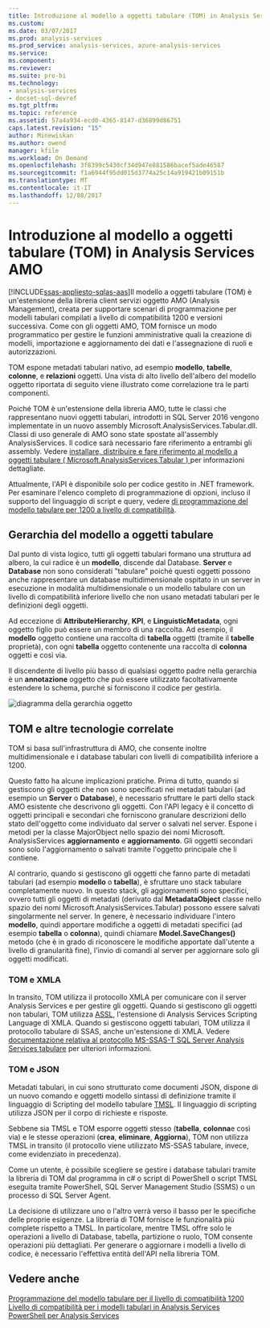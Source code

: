 ```yaml
---
title: Introduzione al modello a oggetti tabulare (TOM) in Analysis Services AMO | Documenti Microsoft
ms.custom: 
ms.date: 03/07/2017
ms.prod: analysis-services
ms.prod_service: analysis-services, azure-analysis-services
ms.service: 
ms.component: 
ms.reviewer: 
ms.suite: pro-bi
ms.technology:
- analysis-services
- docset-sql-devref
ms.tgt_pltfrm: 
ms.topic: reference
ms.assetid: 57a4a934-ecd0-4365-8147-d36899d86751
caps.latest.revision: "15"
author: Minewiskan
ms.author: owend
manager: kfile
ms.workload: On Demand
ms.openlocfilehash: 3f8399c5430cf34d947e881586bacef5ade46587
ms.sourcegitcommit: f1a6944f95dd015d3774a25c14a919421b09151b
ms.translationtype: MT
ms.contentlocale: it-IT
ms.lasthandoff: 12/08/2017
---
```

# <a name="introduction-to-the-tabular-object-model-tom-in-analysis-services-amo"></a>Introduzione al modello a oggetti tabulare (TOM) in Analysis Services AMO
[!INCLUDE[ssas-appliesto-sqlas-aas](../../includes/ssas-appliesto-sqlas-aas.md)]Il modello a oggetti tabulare (TOM) è un'estensione della libreria client servizi oggetto AMO (Analysis Management), creata per supportare scenari di programmazione per modelli tabulari compilati a livello di compatibilità 1200 e versioni successiva. Come con gli oggetti AMO, TOM fornisce un modo programmatico per gestire le funzioni amministrative quali la creazione di modelli, importazione e aggiornamento dei dati e l'assegnazione di ruoli e autorizzazioni.  
  
TOM espone metadati tabulari nativo, ad esempio **modello**, **tabelle**, **colonne**, e **relazioni** oggetti.  Una vista di alto livello dell'albero del modello oggetto riportata di seguito viene illustrato come correlazione tra le parti componenti.  
  
 Poiché TOM è un'estensione della libreria AMO, tutte le classi che rappresentano nuovi oggetti tabulari, introdotti in SQL Server 2016 vengono implementate in un nuovo assembly Microsoft.AnalysisServices.Tabular.dll. Classi di uso generale di AMO sono state spostate all'assembly AnalysisServices. Il codice sarà necessario fare riferimento a entrambi gli assembly.
Vedere [installare, distribuire e fare riferimento al modello a oggetti tabulare &#40; Microsoft.AnalysisServices.Tabular &#41; ](../../analysis-services/tabular-model-programming-compatibility-level-1200/install-distribute-and-reference-the-tabular-object-model.md) per informazioni dettagliate.  
  
 Attualmente, l'API è disponibile solo per codice gestito in .NET framework. Per esaminare l'elenco completo di programmazione di opzioni, incluso il supporto del linguaggio di script e query, vedere [di programmazione del modello tabulare per 1200 a livello di compatibilità](../../analysis-services/tabular-model-programming-compatibility-level-1200/tabular-model-programming-for-compatibility-level-1200.md).  
  
## <a name="tabular-object-model-hierarchy"></a>Gerarchia del modello a oggetti tabulare  
 Dal punto di vista logico, tutti gli oggetti tabulari formano una struttura ad albero, la cui radice è un **modello**, discende dal Database. **Server** e **Database** non sono considerati "tabulare" poiché questi oggetti possono anche rappresentare un database multidimensionale ospitato in un server in esecuzione in modalità multidimensionale o un modello tabulare con un livello di compatibilità inferiore livello che non usano metadati tabulari per le definizioni degli oggetti. 
  
 Ad eccezione di **AttributeHierarchy**, **KPI**, e **LinguisticMetadata**, ogni oggetto figlio può essere un membro di una raccolta. Ad esempio, il **modello** oggetto contiene una raccolta di **tabella** oggetti (tramite il **tabelle** proprietà), con ogni **tabella** oggetto contenente una raccolta di **colonna** oggetti e così via.  
  
 Il discendente di livello più basso di qualsiasi oggetto padre nella gerarchia è un **annotazione** oggetto che può essere utilizzato facoltativamente estendere lo schema, purché si forniscono il codice per gestirla.  
  
 ![diagramma della gerarchia oggetto](../../analysis-services/tabular-model-programming-compatibility-level-1200/media/ssastomobjectmodeldiagram.png "diagramma gerarchia degli oggetti")  
  
## <a name="tom-and-other-related-technologies"></a>TOM e altre tecnologie correlate

TOM si basa sull'infrastruttura di AMO, che consente inoltre multidimensionale e i database tabulari con livelli di compatibilità inferiore a 1200.

Questo fatto ha alcune implicazioni pratiche.
Prima di tutto, quando si gestiscono gli oggetti che non sono specificati nei metadati tabulari (ad esempio un **Server** o **Database**), è necessario sfruttare le parti dello stack AMO esistente che descrivono gli oggetti. Con l'API legacy è il concetto di oggetti principali e secondari che forniscono granulare descrizioni dello stato dell'oggetto come individuato dal server o salvati nel server. Espone i metodi per la classe MajorObject nello spazio dei nomi Microsoft. AnalysisServices **aggiornamento** e **aggiornamento**. Gli oggetti secondari sono solo l'aggiornamento o salvati tramite l'oggetto principale che li contiene.

Al contrario, quando si gestiscono gli oggetti che fanno parte di metadati tabulari (ad esempio **modello** o **tabella**), è sfruttare uno stack tabulare completamente nuovo. In questo stack, gli aggiornamenti sono specifici, ovvero tutti gli oggetti di metadati (derivato dal **MetadataObject** classe nello spazio dei nomi Microsoft.AnalysisServices.Tabular) possono essere salvati singolarmente nel server. In genere, è necessario individuare l'intero **modello**, quindi apportare modifiche a oggetti di metadati specifici (ad esempio **tabella** o **colonna**), quindi chiamare  **Model.SaveChanges()** metodo (che è in grado di riconoscere le modifiche apportate dall'utente a livello di granularità fine), l'invio di comandi al server per aggiornare solo gli oggetti modificati.

### <a name="tom-and-xmla"></a>TOM e XMLA

In transito, TOM utilizza il protocollo XMLA per comunicare con il server Analysis Services e per gestire gli oggetti. Quando si gestiscono gli oggetti non tabulari, TOM utilizza [ASSL](../scripting/analysis-services-scripting-language-assl-for-xmla.md), l'estensione di Analysis Services Scripting Language di XMLA. Quando si gestiscono oggetti tabulari, TOM utilizza il protocollo tabulare di SSAS, anche un'estensione di XMLA. Vedere [documentazione relativa al protocollo MS-SSAS-T SQL Server Analysis Services tabulare](https://msdn.microsoft.com/library/mt719260.aspx) per ulteriori informazioni.

### <a name="tom-and-json"></a>TOM e JSON

Metadati tabulari, in cui sono strutturato come documenti JSON, dispone di un nuovo comando e oggetti modello sintassi di definizione tramite il linguaggio di Scripting del modello tabulare [TMSL](../tabular-model-scripting-language-tmsl-reference.md). Il linguaggio di scripting utilizza JSON per il corpo di richieste e risposte.

Sebbene sia TMSL e TOM esporre oggetti stesso (**tabella**, **colonna**e così via) e le stesse operazioni (**crea**, **eliminare**,  **Aggiorna**), TOM non utilizza TMSL in transito (il protocollo viene utilizzato MS-SSAS tabulare, invece, come evidenziato in precedenza).

Come un utente, è possibile scegliere se gestire i database tabulari tramite la libreria di TOM dal programma in c# o script di PowerShell o script TMSL eseguita tramite PowerShell, SQL Server Management Studio (SSMS) o un processo di SQL Server Agent.

La decisione di utilizzare uno o l'altro verrà verso il basso per le specifiche delle proprie esigenze. La libreria di TOM fornisce le funzionalità più complete rispetto a TMSL. In particolare, mentre TMSL offre solo le operazioni a livello di Database, tabella, partizione o ruolo, TOM consente operazioni più dettagliati. Per generare o aggiornare i modelli a livello di codice, è necessario l'effettiva entità dell'API nella libreria TOM.
  
## <a name="see-also"></a>Vedere anche  
 [Programmazione del modello tabulare per il livello di compatibilità 1200](../../analysis-services/tabular-model-programming-compatibility-level-1200/tabular-model-programming-for-compatibility-level-1200.md)   
 [Livello di compatibilità per i modelli tabulari in Analysis Services](../../analysis-services/tabular-models/compatibility-level-for-tabular-models-in-analysis-services.md)  
[PowerShell per Analysis Services](../../analysis-services/powershell/analysis-services-powershell-reference.md)
  
